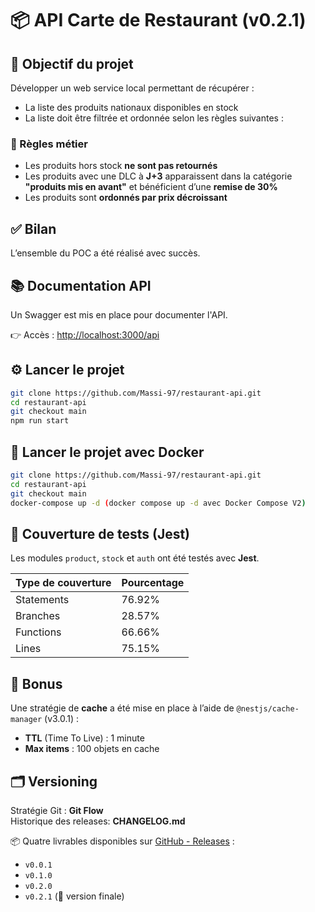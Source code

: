 # 📦 API Carte de Restaurant (v0.2.1)

## 🚀 Objectif du projet

Développer un web service local permettant de récupérer :

- La liste des produits nationaux disponibles en stock
- La liste doit être filtrée et ordonnée selon les règles suivantes :

### 🎯 Règles métier

- Les produits hors stock **ne sont pas retournés**
- Les produits avec une DLC à **J+3** apparaissent dans la catégorie **"produits mis en avant"** et bénéficient d’une **remise de 30%**
- Les produits sont **ordonnés par prix décroissant**

## ✅ Bilan

L’ensemble du POC a été réalisé avec succès.

## 📚 Documentation API

Un Swagger est mis en place pour documenter l'API.

👉 Accès : [http://localhost:3000/api](http://localhost:3000/api)

## ⚙️ Lancer le projet

```bash
git clone https://github.com/Massi-97/restaurant-api.git
cd restaurant-api
git checkout main
npm run start
```

## 🐳 Lancer le projet avec Docker

```bash
git clone https://github.com/Massi-97/restaurant-api.git
cd restaurant-api
git checkout main
docker-compose up -d (docker compose up -d avec Docker Compose V2)
```

## 🧪 Couverture de tests (Jest)

Les modules `product`, `stock` et `auth` ont été testés avec **Jest**.

| Type de couverture | Pourcentage |
|--------------------|-------------|
| Statements         | 76.92%      |
| Branches           | 28.57%      |
| Functions          | 66.66%      |
| Lines              | 75.15%      |

## 🎁 Bonus

Une stratégie de **cache** a été mise en place à l’aide de `@nestjs/cache-manager` (v3.0.1) :

- **TTL** (Time To Live) : 1 minute
- **Max items** : 100 objets en cache

## 🗂️ Versioning

Stratégie Git : **Git Flow**
<br>
Historique des releases: **CHANGELOG.md**

📦 Quatre livrables disponibles sur [GitHub - Releases](https://github.com/Massi-97/restaurant-api/tags) :

- `v0.0.1`
- `v0.1.0`
- `v0.2.0`
- `v0.2.1` (🎯 version finale)
